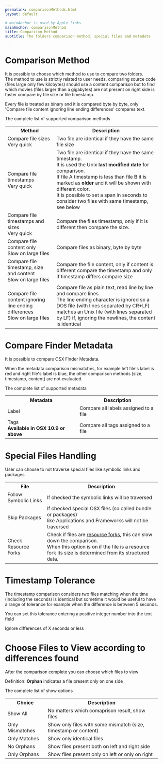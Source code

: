 ```yaml
---
permalink: comparisonMethods.html
layout: default

# mainAnchor is used by Apple links
mainAnchor: comparisonMethod
title: Comparison Method
subtitle: The folders comparison method, special files and metadata
---
```


# Comparison Method

It is possible to choose which method to use to compare two folders.  
The method to use is strictly related to user needs, comparing source code (files large only few kilobytes) should use a content comparison but to find which movies (files larger than a gigabytes) are not present on right side is faster compare by file size or file timestamp.

Every file is treated as binary and it is compared byte by byte, only 'Compare file content ignoring line ending differences' compares text.

The complete list of supported comparison methods

<table class="bordered">
<tr>
<th>Method</th>
<th>Description</th>
</tr>
<tr>
<td>Compare file sizes
<br/>Very quick</td>
<td>Two file are identical if they have the same file size</td>
</tr>
<tr>
<td>Compare file timestamps
<br/>Very quick</td>
<td>Two file are identical if they have the same timestamp.
<br/>It is used the Unix <strong>last modified date</strong> for comparison.
<br/>If file A timestamp is less than file B it is marked as <strong>older</strong> and it will be shown with different color. 
<br/>It is possible to set a span in seconds to consider two files with same timestamp, see below</td>
</tr>
<tr>
<td>Compare file timestamps and sizes
<br/>Very quick</td>
<td>Compare the files timestamp, only if it is different then compare the size.</td>
</tr>
<tr>
<td>Compare file content only
<br/>Slow on large files</td>
<td>Compare files as binary, byte by byte</td>
</tr>
<tr>
<td>Compare file timestamp, size and content
<br/>Slow on large files</td>
<td>Compare the file content, only if content is different compare the timestamp and only if timestamp differs compare size</td>
</tr>
<tr>
<td>Compare file content ignoring line ending differences
<br/>Slow on large files</td>
<td>Compare file as plain text, read line by line and compare lines.
<br/>The line ending character is ignored so a DOS file (with lines separated by CR+LF) matches an Unix file (with lines separated by LF) if, ignoring the newlines, the content is identical</td>
</tr>
</table>


# Compare Finder Metadata

It is possible to compare OSX Finder Metadata.

When the metadata comparison mismatches, for example left file's label is red and right file's label is blue, the other comparison methods (size, timestamp, content) are not evaluated.

The complete list of supported metadata

<table class="bordered">
<tr>
<th>Metadata</th>
<th>Description</th>
</tr>
<tr>
<td>Label</td>
<td>Compare all labels assigned to a file</td>
</tr>
<tr>
<td>Tags
<br/><strong>Available in OSX 10.9 or above</strong></td>
<td>Compare all tags assigned to a file</td>
</tr>
</table>


# Special Files Handling

User can choose to not traverse special files like symbolic links and packages

<table class="bordered">
<tr>
<th>File</th>
<th>Description</th>
</tr>
<tr>
<td>Follow Symbolic Links</td>
<td>If checked the symbolic links will be traversed</td>
</tr>
<tr>
<td>Skip Packages</td>
<td>If checked special OSX files (so called bundle or packages)
<br/>like Applications and Frameworks will not be traversed</td>
</tr>
<tr>
<td>Check Resource Forks</td>
<td>Check if files are <a href="http://en.wikipedia.org/wiki/Resource_fork">resource forks</a>, this can slow down the comparison.<br/>
When this option is on if the file is a resource fork its size is determined from its structured data.
</td>
</tr>
</table>


# Timestamp Tolerance

The timestamp comparison considers two files matching when the time (including the seconds) is identical but sometime it would be useful to have a range of tolerance for example when the difference is between 5 seconds.

You can set this tolerance entering a positive integer number into the text field

Ignore differences of X seconds or less 


# Choose Files to View according to differences found

After the comparison complete you can choose which files to view

Definition: **Orphan** indicates a file present only on one side

The complete list of show options

<table class="bordered">
<tr>
<th>Choice</th>
<th>Description</th>
</tr>
<tr>
<td>Show All</td>
<td>No matters which comaprison result, show files</td>
</tr>
<tr>
<td>Only Mismatches</td>
<td>Show only files with some mismatch (size, timestamp or content)</td>
</tr>
<tr>
<td>Only Matches</td>
<td>Show only identical files</td>
</tr>
<tr>
<td>No Orphans</td>
<td>Show files present both on left and right side</td>
</tr>
<tr>
<td>Only Orphans</td>
<td>Show files present only on left or only on right</td>
</tr>
</table>


